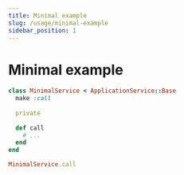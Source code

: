 ```yaml
---
title: Minimal example
slug: /usage/minimal-example
sidebar_position: 1
---
```


# Minimal example

```ruby
class MinimalService < ApplicationService::Base
  make :call
  
  private
  
  def call
    # ...
  end
end
```

```ruby
MinimalService.call
```
